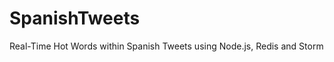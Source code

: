 SpanishTweets
=============

Real-Time Hot Words within Spanish Tweets using Node.js, Redis and Storm
